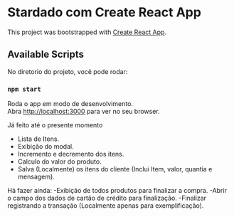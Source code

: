 # Stardado com Create React App
This project was bootstrapped with [Create React App](https://github.com/facebook/create-react-app).

## Available Scripts
No diretorio do projeto, você pode rodar:
### `npm start`

Roda o app em modo de desenvolvimento.\
Abra [http://localhost:3000](http://localhost:3000) para ver no seu browser.

Já feito até o presente momento
 - Lista de Itens.
 - Exibição do modal.
 - Incremento e decremento dos itens.
 - Calculo do valor do produto.
 - Salva (Localmente) os itens do cliente (Inclui Item, valor, quantia e mensagem).

Há fazer ainda:
 -Exibição de todos produtos para finalizar a compra.
 -Abrir o campo dos dados de cartão de crédito para finalização.
 -Finalizar registrando a transação (Localmente apenas para exemplificação). 


